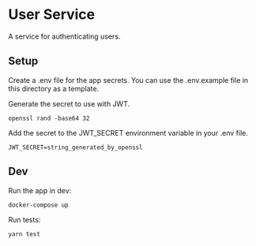 # User Service

A service for authenticating users.

## Setup

Create a .env file for the app secrets. You can use the .env.example file in this directory as a template.

Generate the secret to use with JWT.
```
openssl rand -base64 32
```
Add the secret to the JWT_SECRET environment variable in your .env file.
```
JWT_SECRET=string_generated_by_openssl
```

## Dev

Run the app in dev:
```
docker-compose up
```

Run tests:
```
yarn test
```